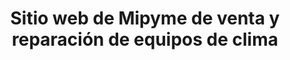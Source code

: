 ---
title: "Sitio web de Mipyme de venta y reparación de equipos de clima"
link: "https://climaig.mydan.cu/"
github: ""
image:
  src: "/projects/clima-ig.webp"
  alt: "Captura de pantalla del proyecto de una Mipyme de venta y reparación de equipos de clima"
tags: ["Python", "Django", "Bootstrap", "SEO"]
description: "Desarrollé un sitio web para una Mipyme dedicada a la venta y reparación de equipos de climatización. El sitio permite a los usuarios explorar productos y servicios, solicitar presupuestos y conocer las soluciones personalizadas que ofrece la empresa. La plataforma fue diseñada con un enfoque en la usabilidad y optimización para SEO, asegurando una navegación intuitiva y adaptada a dispositivos móviles para atraer y retener clientes potenciales."
---